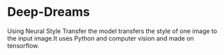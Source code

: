 # Deep-Dreams
Using Neural Style Transfer the model transfers the style of one image to the input image.It uses Python and computer vision and made on tensorflow.
